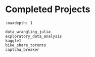 # Completed Projects

```{toctree}
:maxdepth: 1

data_wrangling_julia
exploratory_data_analysis
kaggle1
bike_share_toronto
captcha_breaker
```

